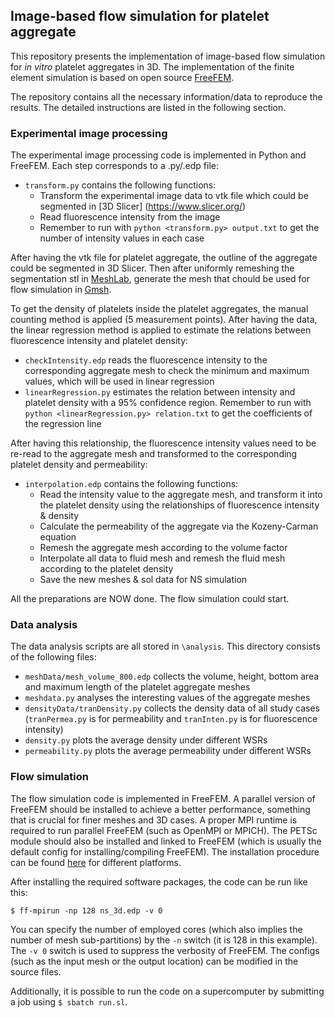 ## Image-based flow simulation for platelet aggregate

This repository presents the implementation of image-based flow simulation for *in vitro* platelet aggregates in 3D. The implementation of the finite element simulation is based on open source [FreeFEM](https://freefem.org/).

The repository contains all the necessary information/data to reproduce the results. The detailed instructions are listed in the following section.

### Experimental image processing

The experimental image processing code is implemented in Python and FreeFEM. Each step corresponds to a .py/.edp file:

* `transform.py` contains the following functions:
  - Transform the experimental image data to vtk file which could be segmented in [3D Slicer] (https://www.slicer.org/) 
  - Read fluorescence intensity from the image
  - Remember to run with `python <transform.py> output.txt` to get the number of intensity values in each case

After having the vtk file for platelet aggregate, the outline of the aggregate could be segmented in 3D Slicer. Then after uniformly remeshing the segmentation stl in [MeshLab](https://www.meshlab.net/), generate the mesh that chould be used for flow simulation in [Gmsh](https://gmsh.info/). 

To get the density of platelets inside the platelet aggregates, the manual counting method is applied (5 measurement points). After having the data, the linear regression method is applied to estimate the relations between fluorescence intensity and platelet density:
* `checkIntensity.edp` reads the fluorescence intensity to the corresponding aggregate mesh to check the minimum and maximum values, which will be used in linear regression
* `linearRegression.py` estimates the relation between intensity and platelet density with a 95% confidence region. Remember to run with `python <linearRegression.py> relation.txt` to get the coefficients of the regression line

After having this relationship, the fluorescence intensity values need to be re-read to the aggregate mesh and transformed to the corresponding platelet density and permeability:
* `interpolation.edp` contains the following functions:
  - Read the intensity value to the aggregate mesh, and transform it into the platelet density using the relationships of fluorescence intensity & density
  - Calculate the permeability of the aggregate via the Kozeny-Carman equation
  - Remesh the aggregate mesh according to the volume factor
  - Interpolate all data to fluid mesh and remesh the fluid mesh according to the platelet density
  - Save the new meshes & sol data for NS simulation

All the preparations are NOW done. The flow simulation could start.

### Data analysis

The data analysis scripts are all stored in `\analysis`. This directory consists of the following files:
* `meshData/mesh_volume_800.edp` collects the volume, height, bottom area and maximum length of the platelet aggregate meshes
* `meshdata.py` analyses the interesting values of the aggregate meshes
* `densityData/tranDensity.py` collects the density data of all study cases (`tranPermea.py` is for permeability and `tranInten.py` is for fluorescence intensity)
* `density.py` plots the average density under different WSRs
* `permeability.py` plots the average permeability under different WSRs

### Flow simulation
The flow simulation code is implemented in FreeFEM. A parallel version of FreeFEM should be installed to achieve a better performance, something that is crucial for finer meshes and 3D cases. A proper MPI runtime is required to run parallel FreeFEM (such as OpenMPI or MPICH). The PETSc module should also be installed and linked to FreeFEM (which is usually the default config for installing/compiling FreeFEM). The installation procedure can be found [here](https://doc.freefem.org/introduction/installation.html) for different platforms.

After installing the required software packages, the code can be run like this:

`$ ff-mpirun -np 128 ns_3d.edp -v 0`

You can specify the number of employed cores (which also implies the number of mesh sub-partitions) by the `-n` switch (it is 128 in this example). The `-v 0` switch is used to suppress the verbosity of FreeFEM. The configs (such as the input mesh or the output location) can be modified in the source files.

Additionally, it is possible to run the code on a supercomputer by submitting a job using `$ sbatch run.sl`.
